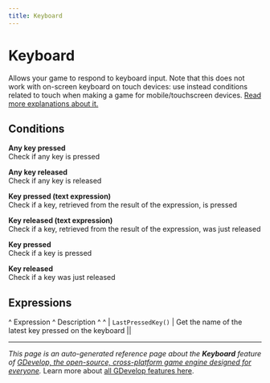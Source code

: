```yaml
---
title: Keyboard
---
```

# Keyboard

Allows your game to respond to keyboard input. Note that this does not work with on-screen keyboard on touch devices: use instead conditions related to touch when making a game for mobile/touchscreen devices. [Read more explanations about it.](https://wiki.gdevelop.io/gdevelop5/all-features/keyboard)

## Conditions

**Any key pressed**  
Check if any key is pressed

**Any key released**  
Check if any key is released

**Key pressed (text expression)**  
Check if a key, retrieved from the result of the expression, is pressed

**Key released (text expression)**  
Check if a key, retrieved from the result of the expression, was just released

**Key pressed**  
Check if a key is pressed

**Key released**  
Check if a key was just released

## Expressions

^ Expression ^ Description ^  ^
| `LastPressedKey()` | Get the name of the latest key pressed on the keyboard ||

---
*This page is an auto-generated reference page about the **Keyboard** feature of [GDevelop, the open-source, cross-platform game engine designed for everyone](https://gdevelop.io/).* Learn more about [all GDevelop features here](/gdevelop5/all-features).